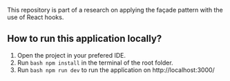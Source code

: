 This repository is part of a research on applying the façade pattern with the use of React hooks. 

## How to run this application locally?

1. Open the project in your prefered IDE.
2. Run ```bash npm install``` in the terminal of the root folder.
3. Run ```bash npm run dev``` to run the application on http://localhost:3000/



